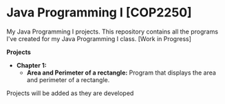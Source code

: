 # Java Programming I [COP2250]

My Java Programming I projects. This repository contains all the programs I've created for my Java Programming I class. [Work in Progress]

**Projects**

* **Chapter 1:**
    * **Area and Perimeter of a rectangle:** Program that displays the area and perimeter of a rectangle.

 Projects will be added as they are developed

